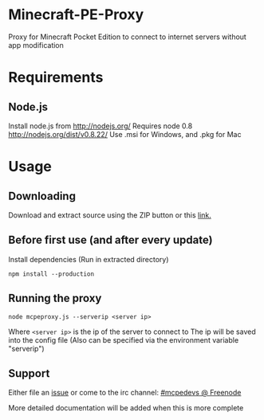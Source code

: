 Minecraft-PE-Proxy
==================

Proxy for Minecraft Pocket Edition to connect to internet servers without app modification

Requirements
============
Node.js
-------
Install node.js from http://nodejs.org/
Requires node 0.8
http://nodejs.org/dist/v0.8.22/
Use .msi for Windows, and .pkg for Mac

Usage
=====
Downloading
-----------
Download and extract source using the ZIP button or this [link.](https://github.com/brandon15811/Minecraft-PE-Proxy/archive/master.zip)

Before first use (and after every update)
----------------
Install dependencies (Run in extracted directory)
```
npm install --production
```
Running the proxy
-----------------
```
node mcpeproxy.js --serverip <server ip>
```
Where `<server ip>` is the ip of the server to connect to
The ip will be saved into the config file
(Also can be specified via the environment variable "serverip")

Support
-------
Either file an [issue](https://github.com/brandon15811/Minecraft-PE-Proxy/issues) or come to the irc channel: [#mcpedevs @ Freenode](http://webchat.freenode.net/?channels=mcpedevs&uio=d4)


More detailed documentation will be added when this is more complete
